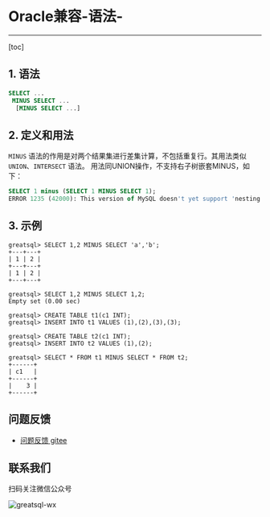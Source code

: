 # Oracle兼容-语法-
---
[toc]

## 1. 语法

```sql
SELECT ...
 MINUS SELECT ...
  [MINUS SELECT ...]
```

## 2. 定义和用法

`MINUS` 语法的作用是对两个结果集进行差集计算，不包括重复行。其用法类似 `UNION`、`INTERSECT` 语法。
用法同UNION操作，不支持右子树嵌套MINUS，如下：

```sql
SELECT 1 minus (SELECT 1 MINUS SELECT 1);
ERROR 1235 (42000): This version of MySQL doesn't yet support 'nesting of unions at the right-hand side'
```

## 3. 示例

```
greatsql> SELECT 1,2 MINUS SELECT 'a','b';
+---+---+
| 1 | 2 |
+---+---+
| 1 | 2 |
+---+---+

greatsql> SELECT 1,2 MINUS SELECT 1,2;
Empty set (0.00 sec)

greatsql> CREATE TABLE t1(c1 INT);
greatsql> INSERT INTO t1 VALUES (1),(2),(3),(3);

greatsql> CREATE TABLE t2(c1 INT);
greatsql> INSERT INTO t2 VALUES (1),(2);

greatsql> SELECT * FROM t1 MINUS SELECT * FROM t2;
+------+
| c1   |
+------+
|    3 |
+------+
```



**问题反馈**
---
- [问题反馈 gitee](https://gitee.com/GreatSQL/GreatSQL-Manual/issues)


**联系我们**
---

扫码关注微信公众号

![greatsql-wx](../greatsql-wx.jpg)
